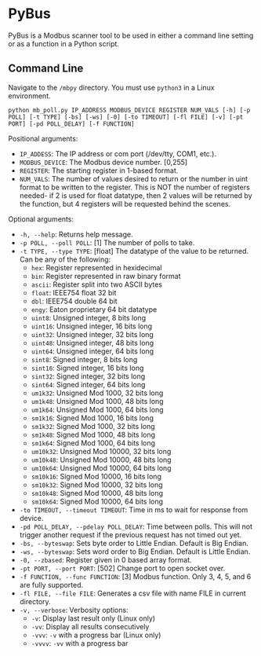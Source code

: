 # PyBus

PyBus is a Modbus scanner tool to be used in either a command line setting or as a function in a Python script.


## Command Line

Navigate to the `/mbpy` directory.  You must use `python3` in a Linux environment.

```
python mb_poll.py IP_ADDRESS MODBUS_DEVICE REGISTER NUM_VALS [-h] [-p POLL] [-t TYPE] [-bs] [-ws] [-0] [-to TIMEOUT] [-fl FILE] [-v] [-pt PORT] [-pd POLL_DELAY] [-f FUNCTION] 
```

Positional arguments:

- `IP_ADDESS`: The IP address or com port (/dev/tty, COM1, etc.).  
- `MODBUS_DEVICE`: The Modbus device number. [0,255]
- `REGISTER`: The starting register in 1-based format.
- `NUM_VALS`: The number of values desired to return or the number in uint format to be written to the register.  This is NOT the number of registers needed- if 2 is used for float datatype, then 2 values will be returned by the function, but 4 registers will be requested behind the scenes.

Optional arguments:  

- `-h, --help`: Returns help message.
- `-p POLL, --poll POLL`: [1] The number of polls to take.
- `-t TYPE, --type TYPE`: [float] The datatype of the value to be returned.  Can be any of the following:
	- `hex`: Register represented in hexidecimal
	- `bin`: Register represented in raw binary format
	- `ascii`: Register split into two ASCII bytes
	- `float`: IEEE754 float 32 bit
	- `dbl`: IEEE754 double 64 bit
	- `engy`: Eaton proprietary 64 bit datatype
	- `uint8`: Unsigned integer, 8 bits long
	- `uint16`: Unsigned integer, 16 bits long
	- `uint32`: Unsigned integer, 32 bits long
	- `uint48`: Unsigned integer, 48 bits long
	- `uint64`: Unsigned integer, 64 bits long
	- `sint8`: Signed integer, 8 bits long
	- `sint16`: Signed integer, 16 bits long
	- `sint32`: Signed integer, 32 bits long
	- `sint64`: Signed integer, 64 bits long
	- `um1k32`: Unsigned Mod 1000, 32 bits long
	- `um1k48`: Unsigned Mod 1000, 48 bits long
	- `um1k64`: Unsigned Mod 1000, 64 bits long
	- `sm1k16`: Signed Mod 1000, 16 bits long
	- `sm1k32`: Signed Mod 1000, 32 bits long
	- `sm1k48`: Signed Mod 1000, 48 bits long
	- `sm1k64`: Signed Mod 1000, 64 bits long
	- `um10k32`: Unsigned Mod 10000, 32 bits long
	- `um10k48`: Unsigned Mod 10000, 48 bits long
	- `um10k64`: Unsigned Mod 10000, 64 bits long
	- `sm10k16`: Signed Mod 10000, 16 bits long
	- `sm10k32`: Signed Mod 10000, 32 bits long
	- `sm10k48`: Signed Mod 10000, 48 bits long
	- `sm10k64`: Signed Mod 10000, 64 bits long
- `-to TIMEOUT, --timeout TIMEOUT`: Time in ms to wait for response from device.
- `-pd POLL_DELAY, --pdelay POLL_DELAY`: Time between polls. This will not trigger another request if the previous request has not timed out yet.
- `-bs, --byteswap`: Sets byte order to Little Endian. Default is Big Endian.
- `-ws, --byteswap`: Sets word order to Big Endian. Default is Little Endian.
- `-0, --zbased`: Register given in 0 based array format.
- `-pt PORT, --port PORT`: [502] Change port to open socket over.
- `-f FUNCTION, --func FUNCTION`: [3] Modbus function. Only 3, 4, 5, and 6 are fully supported.
- `-fl FILE, --file FILE`: Generates a csv file with name FILE in current directory.
-  `-v, --verbose`: Verbosity options:
	-  `-v`: Display last result only (Linux only)
	-  `-vv`: Display all results consecutively
	-  `-vvv`: `-v` with a progress bar (Linux only)
	-  `-vvvv`: `-vv` with a progress bar

